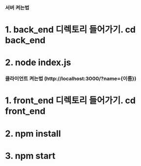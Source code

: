 ### 서버 켜는법
# 1. back_end 디렉토리 들어가기. cd back_end
# 2. node index.js

### 클라이언트 켜는법 (http://localhost:3000/?name={이름})
# 1. front_end 디렉토리 들어가기. cd front_end
# 2. npm install
# 3. npm start
